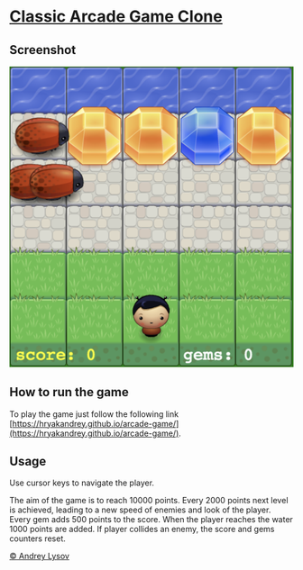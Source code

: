 # [Classic Arcade Game Clone](https://github.com/udacity/frontend-nanodegree-arcade-game)

## Screenshot

[![Screen](./images/screen.png)](https://hryakandrey.github.io/arcade-game/)

## How to run the game

To play the game just follow the following link [https://hryakandrey.github.io/arcade-game/](https://hryakandrey.github.io/arcade-game/).

## Usage

Use cursor keys to navigate the player.

The aim of the game is to reach 10000 points. Every 2000 points next level is achieved, leading to a new speed of enemies and look of the player. Every gem adds 500 points to the score. When the player reaches the water 1000 points are added. If player collides an enemy, the score and gems counters reset.

[© Andrey Lysov](https://hryakandrey.github.io/)
